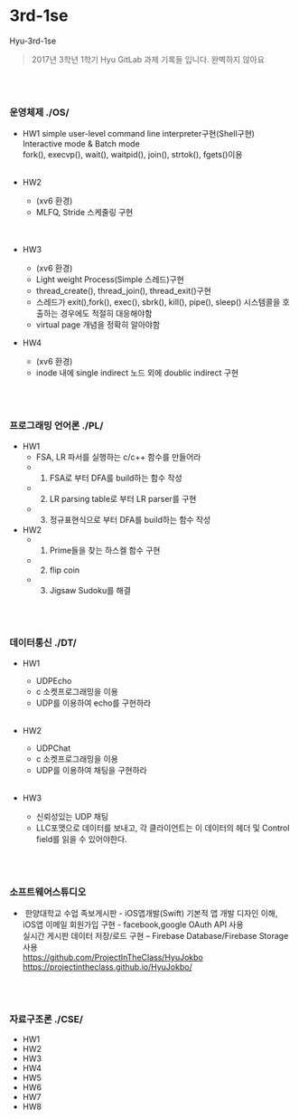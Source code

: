 # 3rd-1se
Hyu-3rd-1se
> 2017년 3학년 1학기  Hyu GitLab 과제 기록들 입니다. 완벽하지 않아요

<br></br>

### 운영체제 ./OS/
- HW1
	simple user-level command line interpreter구현(Shell구현)  
    Interactive mode & Batch mode  
    fork(), execvp(), wait(), waitpid(), join(), strtok(), fgets()이용
<br></br>

- HW2
	- (xv6 환경)  
	- MLFQ, Stride 스케줄링 구현  
<br></br>

- HW3
 	- (xv6 환경)  
	- Light weight Process(Simple 스레드)구현  
    - thread_create(), thread_join(), thread_exit()구현
   -  스레드가 exit(),fork(), exec(), sbrk(), kill(), pipe(), sleep()
    시스템콜을 호출하는 경우에도 적절히 대응해야함
    - virtual page 개념을 정확히 알아야함
    
- HW4
	- (xv6 환경)
	- inode 내에 single indirect 노드 외에 doublic indirect 구현


<br></br>
### 프로그래밍 언어론 ./PL/
- HW1
	- FSA, LR 파서를 실행하는 c/c++ 함수를 만들어라
	- 1. FSA로 부터 DFA를 build하는 함수 작성
	- 2. LR parsing table로 부터 LR parser를 구현
	- 3. 정규표현식으로 부터 DFA를 build하는 함수 작성
- HW2
	- 1. Prime들을 찾는 하스켈 함수 구현
	- 2. flip coin
	- 3. Jigsaw Sudoku를 해결
	

<br></br>
### 데이터통신 ./DT/
- HW1
	- UDPEcho
	- c 소켓프로그래밍을 이용
	- UDP를 이용하여 echo를 구현하라
<br></br>

- HW2
	- UDPChat
	- c 소켓프로그래밍을 이용
	- UDP를 이용하여 채팅을 구현하라
<br></br>

- HW3
	- 신뢰성있는 UDP 채팅
	- LLC포맷으로 데이터를 보내고, 각 클라이언트는 이 데이터의 헤더 및 Control field를 읽을 수 있어야한다.




<br></br>
### 소프트웨어스튜디오
-  한양대학교 수업 족보게시판 - iOS앱개발(Swift)
   기본적 앱 개발 디자인 이해,  
   iOS앱 이메일 회원가입 구현 -  facebook,google OAuth API 사용  
   실시간 게시판 데이터 저장/로드 구현 – Firebase Database/Firebase Storage 사용  
   https://github.com/ProjectInTheClass/HyuJokbo  
   https://projectintheclass.github.io/HyuJokbo/  


<br></br>
### 자료구조론 ./CSE/
- HW1
- HW2
- HW3
- HW4
- HW5
- HW6
- HW7
- HW8


